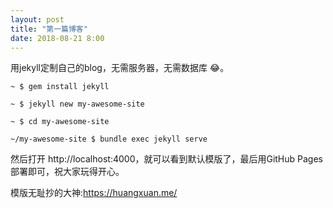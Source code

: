 ```yaml
---
layout: post
title: "第一篇博客"
date: 2018-08-21 8:00
---
```


用jekyll定制自己的blog，无需服务器，无需数据库 😂。

```code
~ $ gem install jekyll

~ $ jekyll new my-awesome-site

~ $ cd my-awesome-site

~/my-awesome-site $ bundle exec jekyll serve
```

然后打开 http://localhost:4000，就可以看到默认模版了，最后用GitHub Pages部署即可，祝大家玩得开心。

模版无耻抄的大神:https://huangxuan.me/